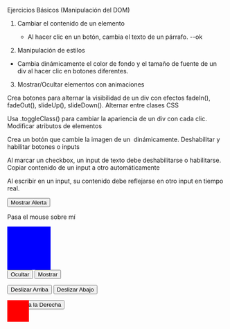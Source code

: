 Ejercicios Básicos (Manipulación del DOM)
1. Cambiar el contenido de un elemento
    - Al hacer clic en un botón, cambia el texto de un párrafo. --ok


2. Manipulación de estilos
  - Cambia dinámicamente el color de fondo y el tamaño de fuente de un div al hacer clic en botones diferentes.


3. Mostrar/Ocultar elementos con animaciones

Crea botones para alternar la visibilidad de un div con efectos fadeIn(), fadeOut(), slideUp(), slideDown().
Alternar entre clases CSS

Usa .toggleClass() para cambiar la apariencia de un div con cada clic.
Modificar atributos de elementos

Crea un botón que cambie la imagen de un <img> dinámicamente.
Deshabilitar y habilitar botones o inputs

Al marcar un checkbox, un input de texto debe deshabilitarse o habilitarse.
Copiar contenido de un input a otro automáticamente

Al escribir en un input, su contenido debe reflejarse en otro input en tiempo real.




<button id="mostrarAlerta">Mostrar Alerta</button>

<p id="textoHover">Pasa el mouse sobre mí</p>

<div id="panel" style="width:100px; height:100px; background-color:blue;"></div>
<button id="ocultarPanel">Ocultar</button>
<button id="mostrarPanel">Mostrar</button>

<button id="deslizarArriba">Deslizar Arriba</button>
<button id="deslizarAbajo">Deslizar Abajo</button>

<div id="cuadro" style="width:50px; height:50px; background-color:red; position:absolute;"></div>
<button id="moverDerecha">Mover a la Derecha</button>

<script>
    $(document).ready(function () {
        // Implementa las funciones aquí
    });
</script>




